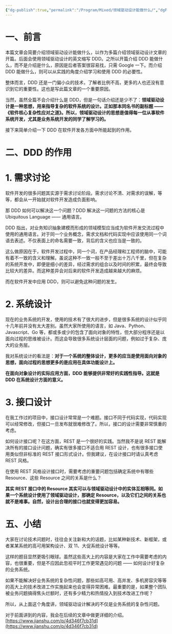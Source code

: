 ```yaml
---
{"dg-publish":true,"permalink":"/Program/Mixed/领域驱动设计能做什么/","dgPassFrontmatter":true}
---
```


# 一、前言

本篇文章会简要介绍领域驱动设计能做什么，以作为多篇介绍领域驱动设计文章的开篇。后面会使用领域驱动设计的英文缩写 DDD。之所以开篇介绍 DDD 能做什么，而不是介绍是什么，原因是后者答案很容易找，只需 Google 一下。而介绍 DDD 能做什么，则可以从实践的角度介绍学习和使用 DDD 的必要性。

整体而言，DDD 还是一门偏小众的技术，了解者比例不高，更多的人也还没有意识到它的重要性。这也是写此篇文章的一个重要原因。

当然，虽然全篇不会介绍什么是 DDD，但是一句话介绍还是少不了：**领域驱动设计是一种思想，用来指导复杂的软件系统的设计。正如那本同名书的副标题 ——《软件核心复杂性应对之道》。所以，领域驱动设计的思想是值得每一位从事软件系统开发，尤其是业务系统开发的同学了解学习的。** 

接下来简单介绍一下 DDD 在软件开发各方面中所能起到的作用。

# 二、DDD 的作用

# 1. 需求讨论

软件开发的很多问题其实源于需求讨论阶段。需求讨论不清、对需求的误解，等等，都会从一开始就对软件开发造成负面影响。

那 DDD 如何可以解决这一个问题？DDD 解决这一问题的方法的核心是 Ubiquitous Language —— 通用语言。

DDD 指出，对业务知识抽象建模而形成的领域模型应当成为软件开发交流过程中使用的通用语言。对于同一个业务概念，需求文档和代码实现中应该使用同一个词语去表述。不仅表面上的命名需要一致，背后的含义也应当是一致的。

这么做原因在于，软件开发过程中，同一个词，在产品经理和工程师的脑中，可能有着不一致的含义和理解。虽说这种不一致一般不至于差出十万八千里，但在复杂的系统开发中，即便是细小的差异，经过需求的组合以及时间的积累，最终会导致比较大的差异。而这种差异会对后来的软件开发造成越来越大的麻烦。

而在软件开发中应用 DDD，则可以避免这种问题的发生。

# 2. 系统设计

现在的业务系统的开发，使用的技术有了很大的进步，但是很多系统的设计似乎同十几年前并没有太大差别。虽然大家所使用的语言，如 Java、Python、Javascript、Go 等，都或多或少的包含了面向对象的特性，但大部分程序还是以面向过程的思维被设计。而这会导致很多系统设计层面的问题，例如过于复杂、庞大的业务层。

我对系统设计的看法是：**对于一个系统的整体设计，更多的应当是使用面向对象的思想，面向过程的思想更多的是应用在具体功能设计上。** 

**在面向对象设计的实际应用方面，DDD 能够提供非常好的实践性指导。这就是 DDD 在系统设计方面的意义。** 

# 3. 接口设计

在我工作过的项目中，接口设计常常是一个难题。接口不同于代码实现，代码实现可以经常修改，但接口一旦发布就很难修改了。所以，接口的设计需要非常慎重的考虑。

如何设计接口呢？在这方面，REST 是一个很好的实践。当然我不是说 REST 能解决所有的接口设计问题，确实有很多接口不适合用 REST 设计，也有很多接口使用类似但非标准的 REST 接口形式设计。但我建议，在设计接口时请认真考虑 REST 风格。

在使用 REST 风格设计接口时，需要考虑的重要问题包括确定系统中有哪些 Resource、这些 Resource 之间的关系是什么？

**其实 REST 接口中的 Resource 其实可以与领域驱动设计中的实体互相等同。如果一个系统设计使用了领域驱动设计，那确定 Resource，以及它们之间的关系也就不是难事。自然，设计出合理的接口也就变得更加容易。** 

# 五、小结

大家在讨论技术问题时，往往会关注新和大的话题，比如某种新技术、新框架，或者某某系统的高可用架构设计、双 11、大促系统设计等等。

这样的题目显然更吸引眼球。虽然这些高大上的内容是大家在工作中需要考虑的内容，也很重要，但是不应因此忽视平时工作更常遇见的问题 —— 如何设计好复杂的业务系统。

如果不能解决好业务系统的复杂性问题，那些如高可用、高并发、多机房容灾等等的高大上的技术改进工作实施起来也会变得异常困难。最重要的是，如果整个团队被业务问题搞得焦头烂额时，还有多少精力和热情投入到技术改进工作呢？

所以，从上面这个角度讲，领域驱动设计解决的不仅是业务系统的复杂性问题。

对于前面讲到的内容，我会在后续的文章中做更详细的介绍。 
 [https://www.jianshu.com/p/4d346f7cb31d](https://www.jianshu.com/p/4d346f7cb31d)

